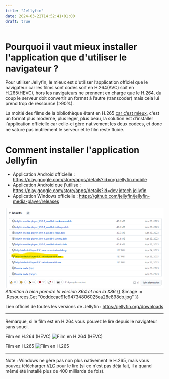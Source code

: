 ```yaml
---
title: "Jellyfin"
date: 2024-03-22T14:52:41+01:00
draft: true
---
```


# Pourquoi il vaut mieux installer l'application que d'utiliser le navigateur ? 
Pour utiliser Jellyfin, le mieux est d'utiliser l’application officiel que le navigateur car les films sont codés soit en H.264(AVC) soit en H.265(HEVC), hors les [navigateurs](https://jellyfin.org/docs/general/clients/codec-support/) ne prennent en charge que le H.264, du coup le serveur doit convertir un format à l’autre (transcoder) mais cela lui prend trop de ressource (>90%).

La moitié des films de la bibliothèque étant en H.265 [car c’est mieux](https://www.tomshardware.com/reference/h264-h265-hevc-codec-definition), c'est un format plus moderne, plus léger, plus beau, la solution est d’installer l'application officielle car celle-ci gère nativement les deux codecs, et donc ne sature pas inutilement le serveur et le film reste fluide.
# Comment installer l'application Jellyfin
- Application Android officielle : https://play.google.com/store/apps/details?id=org.jellyfin.mobile
- Application Android que j'utilise : https://play.google.com/store/apps/details?id=dev.jdtech.jellyfin
- Application Windows officielle : https://github.com/jellyfin/jellyfin-media-player/releases

![version de Windows à téléchargé sur github](static/jellyfin/0cddccac91c94734806025ea28e898cb.png)
*Attention à bien prendre la version X64 et non la X86*
{{ $image := .Resources.Get "0cddccac91c94734806025ea28e898cb.jpg" }}

Lien officiel de toutes les versions de Jellyfin : https://jellyfin.org/downloads
* * *

Remarque, si le film est en H.264 vous pouvez le lire depuis le navigateur sans souci.

Film en H.264 (HEVC)
![Film en H.264 (HEVC)
](:/f81631931bb849c4b4c437e2d2bc3f2f)

Film en H.265
![Film en H.265
](:/e6d8006348bd4b6db0752c837467ef24)
* * *

Note : Windows ne gère pas non plus nativement le H.265, mais vous pouvez télécharger [VLC](https://www.videolan.org/vlc/) pour le lire (si ce n'est pas déjà fait, il a quand mêmé été installé plus de 400 milliards de fois).  

